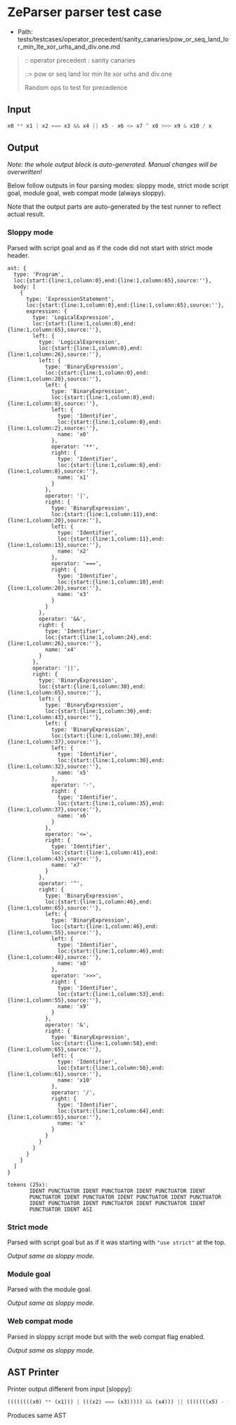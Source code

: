 # ZeParser parser test case

- Path: tests/testcases/operator_precedent/sanity_canaries/pow_or_seq_land_lor_min_lte_xor_urhs_and_div.one.md

> :: operator precedent : sanity canaries
>
> ::> pow or seq land lor min lte xor urhs and div.one
>
> Random ops to test for precedence

## Input

`````js
x0 ** x1 | x2 === x3 && x4 || x5 - x6 <= x7 ^ x8 >>> x9 & x10 / x
`````

## Output

_Note: the whole output block is auto-generated. Manual changes will be overwritten!_

Below follow outputs in four parsing modes: sloppy mode, strict mode script goal, module goal, web compat mode (always sloppy).

Note that the output parts are auto-generated by the test runner to reflect actual result.

### Sloppy mode

Parsed with script goal and as if the code did not start with strict mode header.

`````
ast: {
  type: 'Program',
  loc:{start:{line:1,column:0},end:{line:1,column:65},source:''},
  body: [
    {
      type: 'ExpressionStatement',
      loc:{start:{line:1,column:0},end:{line:1,column:65},source:''},
      expression: {
        type: 'LogicalExpression',
        loc:{start:{line:1,column:0},end:{line:1,column:65},source:''},
        left: {
          type: 'LogicalExpression',
          loc:{start:{line:1,column:0},end:{line:1,column:26},source:''},
          left: {
            type: 'BinaryExpression',
            loc:{start:{line:1,column:0},end:{line:1,column:20},source:''},
            left: {
              type: 'BinaryExpression',
              loc:{start:{line:1,column:0},end:{line:1,column:8},source:''},
              left: {
                type: 'Identifier',
                loc:{start:{line:1,column:0},end:{line:1,column:2},source:''},
                name: 'x0'
              },
              operator: '**',
              right: {
                type: 'Identifier',
                loc:{start:{line:1,column:6},end:{line:1,column:8},source:''},
                name: 'x1'
              }
            },
            operator: '|',
            right: {
              type: 'BinaryExpression',
              loc:{start:{line:1,column:11},end:{line:1,column:20},source:''},
              left: {
                type: 'Identifier',
                loc:{start:{line:1,column:11},end:{line:1,column:13},source:''},
                name: 'x2'
              },
              operator: '===',
              right: {
                type: 'Identifier',
                loc:{start:{line:1,column:18},end:{line:1,column:20},source:''},
                name: 'x3'
              }
            }
          },
          operator: '&&',
          right: {
            type: 'Identifier',
            loc:{start:{line:1,column:24},end:{line:1,column:26},source:''},
            name: 'x4'
          }
        },
        operator: '||',
        right: {
          type: 'BinaryExpression',
          loc:{start:{line:1,column:30},end:{line:1,column:65},source:''},
          left: {
            type: 'BinaryExpression',
            loc:{start:{line:1,column:30},end:{line:1,column:43},source:''},
            left: {
              type: 'BinaryExpression',
              loc:{start:{line:1,column:30},end:{line:1,column:37},source:''},
              left: {
                type: 'Identifier',
                loc:{start:{line:1,column:30},end:{line:1,column:32},source:''},
                name: 'x5'
              },
              operator: '-',
              right: {
                type: 'Identifier',
                loc:{start:{line:1,column:35},end:{line:1,column:37},source:''},
                name: 'x6'
              }
            },
            operator: '<=',
            right: {
              type: 'Identifier',
              loc:{start:{line:1,column:41},end:{line:1,column:43},source:''},
              name: 'x7'
            }
          },
          operator: '^',
          right: {
            type: 'BinaryExpression',
            loc:{start:{line:1,column:46},end:{line:1,column:65},source:''},
            left: {
              type: 'BinaryExpression',
              loc:{start:{line:1,column:46},end:{line:1,column:55},source:''},
              left: {
                type: 'Identifier',
                loc:{start:{line:1,column:46},end:{line:1,column:48},source:''},
                name: 'x8'
              },
              operator: '>>>',
              right: {
                type: 'Identifier',
                loc:{start:{line:1,column:53},end:{line:1,column:55},source:''},
                name: 'x9'
              }
            },
            operator: '&',
            right: {
              type: 'BinaryExpression',
              loc:{start:{line:1,column:58},end:{line:1,column:65},source:''},
              left: {
                type: 'Identifier',
                loc:{start:{line:1,column:58},end:{line:1,column:61},source:''},
                name: 'x10'
              },
              operator: '/',
              right: {
                type: 'Identifier',
                loc:{start:{line:1,column:64},end:{line:1,column:65},source:''},
                name: 'x'
              }
            }
          }
        }
      }
    }
  ]
}

tokens (25x):
       IDENT PUNCTUATOR IDENT PUNCTUATOR IDENT PUNCTUATOR IDENT
       PUNCTUATOR IDENT PUNCTUATOR IDENT PUNCTUATOR IDENT PUNCTUATOR
       IDENT PUNCTUATOR IDENT PUNCTUATOR IDENT PUNCTUATOR IDENT
       PUNCTUATOR IDENT ASI
`````

### Strict mode

Parsed with script goal but as if it was starting with `"use strict"` at the top.

_Output same as sloppy mode._

### Module goal

Parsed with the module goal.

_Output same as sloppy mode._

### Web compat mode

Parsed in sloppy script mode but with the web compat flag enabled.

_Output same as sloppy mode._

## AST Printer

Printer output different from input [sloppy]:

````js
((((((((x0) ** (x1))) | (((x2) === (x3))))) && (x4))) || (((((((x5) - (x6))) <= (x7))) ^ (((((x8) >>> (x9))) & (((x10) / (x))))))));
````

Produces same AST
